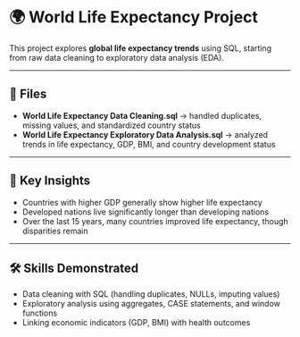# 🌍 World Life Expectancy Project

This project explores **global life expectancy trends** using SQL, starting from raw data cleaning to exploratory data analysis (EDA).  

---

## 📂 Files
- **World Life Expectancy Data Cleaning.sql** → handled duplicates, missing values, and standardized country status  
- **World Life Expectancy Exploratory Data Analysis.sql** → analyzed trends in life expectancy, GDP, BMI, and country development status  

---

## 🔑 Key Insights
- Countries with higher GDP generally show higher life expectancy  
- Developed nations live significantly longer than developing nations  
- Over the last 15 years, many countries improved life expectancy, though disparities remain  

---

## 🛠️ Skills Demonstrated
- Data cleaning with SQL (handling duplicates, NULLs, imputing values)  
- Exploratory analysis using aggregates, CASE statements, and window functions  
- Linking economic indicators (GDP, BMI) with health outcomes  
